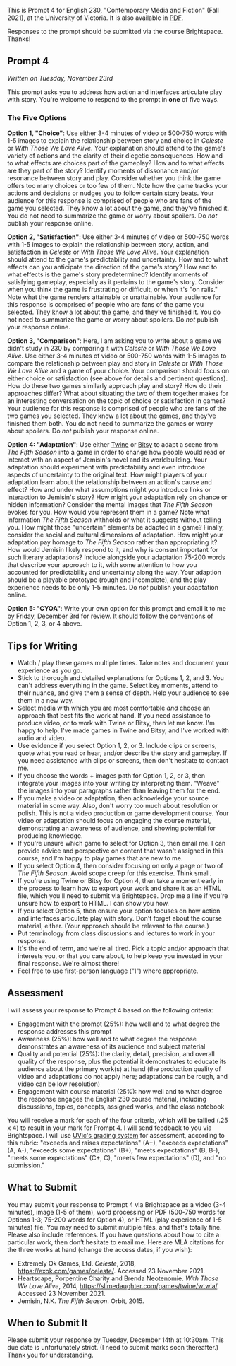 This is Prompt 4 for English 230, "Contemporary Media and Fiction" (Fall 2021), at the University of Victoria. It is also available in [PDF](prompt4.pdf). 

Responses to the prompt should be submitted via the course Brightspace. Thanks! 

## Prompt 4

*Written on Tuesday, November 23rd*

This prompt asks you to address how action and interfaces articulate play with story. You're welcome to respond to the prompt in **one** of five ways. 

### The Five Options 

**Option 1, "Choice"**: Use either 3-4 minutes of video or 500-750 words with 1-5 images to explain the relationship between story and choice in *Celeste* or *With Those We Love Alive*. Your explanation should attend to the game's variety of actions and the clarity of their diegetic consequences. How and to what effects are choices part of the gameplay? How and to what effects are they part of the story? Identify moments of dissonance and/or resonance between story and play. Consider whether you think the game offers too many choices or too few of them. Note how the game tracks your actions and decisions or nudges you to follow certain story beats. Your audience for this response is comprised of people who are fans of the game you selected. They know a lot about the game, and they've finished it. You do not need to summarize the game or worry about spoilers. Do *not* publish your response online. 

**Option 2, "Satisfaction"**: Use either 3-4 minutes of video or 500-750 words with 1-5 images to explain the relationship between story, action, and satisfaction in *Celeste* or *With Those We Love Alive*. Your explanation should attend to the game's predictability and uncertainty. How and to what effects can you anticipate the direction of the game's story? How and to what effects is the game's story predetermined? Identify moments of satisfying gameplay, especially as it pertains to the game's story. Consider when you think the game is frustrating or difficult, or when it's "on rails." Note what the game renders attainable or unattainable. Your audience for this response is comprised of people who are fans of the game you selected. They know a lot about the game, and they've finished it. You do not need to summarize the game or worry about spoilers. Do *not* publish your response online.

**Option 3, "Comparison"**: Here, I am asking you to write about a game we didn't study in 230 by comparing it with *Celeste* or *With Those We Love Alive*. Use either 3-4 minutes of video or 500-750 words with 1-5 images to compare the relationship between play and story in *Celeste* or *With Those We Love Alive* and a game of your choice. Your comparison should focus on either choice or satisfaction (see above for details and pertinent questions). How do these two games similarly approach play and story? How do their approaches differ? What about situating the two of them together makes for an interesting conversation on the topic of choice or satisfaction in games? Your audience for this response is comprised of people who are fans of the two games you selected. They know a lot about the games, and they've finished them both. You do not need to summarize the games or worry about spoilers. Do *not* publish your response online. 

**Option 4: "Adaptation"**: Use either [Twine](https://twinery.org/) or [Bitsy](https://ledoux.itch.io/bitsy) to adapt a scene from *The Fifth Season* into a game in order to change how people would read or interact with an aspect of Jemisin's novel and its worldbuilding. Your adaptation should experiment with predictability and even introduce aspects of uncertainty to the original text. How might players of your adaptation learn about the relationship between an action's cause and effect? How and under what assumptions might you introduce links or interaction to Jemisin's story? How might your adaptation rely on chance or hidden information? Consider the mental images that *The Fifth Season* evokes for you. How would you represent them in a game? Note what information *The Fifth Season* withholds or what it suggests without telling you. How might those "uncertain" elements be adapted in a game? Finally, consider the social and cultural dimensions of adaptation. How might your adaptation pay homage to *The Fifth Season* rather than appropriating it? How would Jemisin likely respond to it, and why is consent important for such literary adaptations? Include alongside your adaptation 75-200 words that describe your approach to it, with some attention to how you accounted for predictability and uncertainty along the way. Your adaption should be a playable prototype (rough and incomplete), and the play experience needs to be only 1-5 minutes. Do *not* publish your adaptation online.  

**Option 5: "CYOA"**: Write your own option for this prompt and email it to me by Friday, December 3rd for review. It should follow the conventions of Option 1, 2, 3, or 4 above.  

## Tips for Writing 
 
* Watch / play these games multiple times. Take notes and document your experience as you go. 
* Stick to thorough and detailed explanations for Options 1, 2, and 3. You can't address everything in the game. Select key moments, attend to their nuance, and give them a sense of depth. Help your audience to see them in a new way.  
* Select media with which you are most comfortable *and* choose an approach that best fits the work at hand. If you need assistance to produce video, or to work with Twine or Bitsy, then let me know. I'm happy to help. I've made games in Twine and Bitsy, and I've worked with audio and video. 
* Use evidence if you select Option 1, 2, or 3. Include clips or screens, quote what you read or hear, and/or describe the story and gameplay. If you need assistance with clips or screens, then don't hesitate to contact me. 
* If you choose the words + images path for Option 1, 2, or 3, then integrate your images into your writing by interpreting them. "Weave" the images into your paragraphs rather than leaving them for the end.  
* If you make a video or adaptation, then acknowledge your source material in some way. Also, don't worry too much about resolution or polish. This is not a video production or game development course. Your video or adaptation should focus on engaging the course material, demonstrating an awareness of audience, and showing potential for producing knowledge. 
* If you're unsure which game to select for Option 3, then email me. I can provide advice and perspective on content that wasn't assigned in this course, and I'm happy to play games that are new to me. 
* If you select Option 4, then consider focusing on only a page or two of *The Fifth Season*. Avoid scope creep for this exercise. Think small. 
* If you're using Twine or Bitsy for Option 4, then take a moment early in the process to learn how to export your work and share it as an HTML file, which you'll need to submit via Brightspace. Drop me a line if you're unsure how to export to HTML. I can show you how. 
* If you select Option 5, then ensure your option focuses on how action and interfaces articulate play with story. Don't forget about the course material, either. (Your approach should be relevant to the course.)
* Put terminology from class discussions and lectures to work in your response. 
* It's the end of term, and we're all tired. Pick a topic and/or approach that interests you, or that you care about, to help keep you invested in your final response. We're almost there!  
* Feel free to use first-person language ("I") where appropriate. 

## Assessment 

I will assess your response to Prompt 4 based on the following criteria: 

* Engagement with the prompt (25%): how well and to what degree the response addresses this prompt 
* Awareness (25%): how well and to what degree the response demonstrates an awareness of its audience and subject material 
* Quality and potential (25%): the clarity, detail, precision, and overall quality of the response, plus the potential it demonstrates to educate its audience about the primary work(s) at hand (the production quality of video and adaptations do not apply here; adaptations can be rough, and video can be low resolution)
* Engagement with course material (25%): how well and to what degree the response engages the English 230 course material, including discussions, topics, concepts, assigned works, and the class notebook 

You will receive a mark for each of the four criteria, which will be tallied (.25 x 4) to result in your mark for Prompt 4. I will send feedback to you via Brightspace. I will use [UVic's grading system](https://www.uvic.ca/calendar/undergrad/index.php#/policy/S1AAgoGuV?bc=true&bcCurrent=14%20-%20Grading&bcGroup=Undergraduate%20Academic%20Regulations&bcItemType=policies) for assessment, according to this rubric: "exceeds and raises expectations" (A+), "exceeds expectations" (A, A-), "exceeds some expectations" (B+), "meets expectations" (B, B-), "meets some expectations" (C+, C), "meets few expectations" (D), and "no submission." 

## What to Submit 

You may submit your response to Prompt 4 via Brightspace as a video (3-4 minutes), image (1-5 of them), word processing or PDF (500-750 words for Options 1-3; 75-200 words for Option 4), or HTML (play experience of 1-5 minutes) file. You may need to submit multiple files, and that's totally fine. Please also include references. If you have questions about how to cite a particular work, then don’t hesitate to email me. Here are MLA citations for the three works at hand (change the access dates, if you wish):

* Extremely Ok Games, Ltd. *Celeste*, 2018, https://exok.com/games/celeste/. Accessed 23 November 2021. 
* Heartscape, Porpentine Charity and Brenda Neotenomie. *With Those We Love Alive*, 2014, https://slimedaughter.com/games/twine/wtwla/. Accessed 23 November 2021.
* Jemisin, N.K. *The Fifth Season*. Orbit, 2015. 

## When to Submit It 

Please submit your response by Tuesday, December 14th at 10:30am. This due date is unfortunately strict. (I need to submit marks soon thereafter.) Thank you for understanding. 
